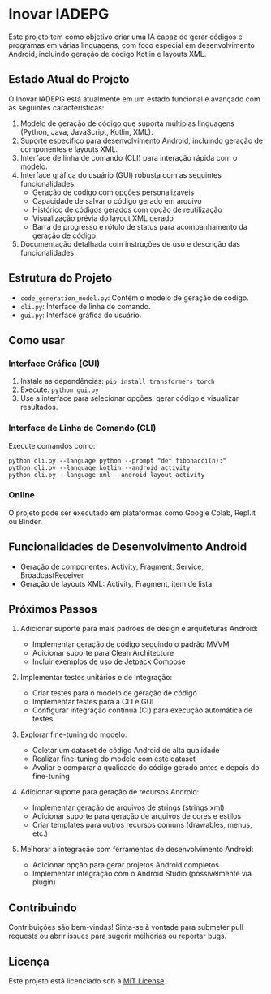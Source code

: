 # Inovar IADEPG

Este projeto tem como objetivo criar uma IA capaz de gerar códigos e programas em várias linguagens, com foco especial em desenvolvimento Android, incluindo geração de código Kotlin e layouts XML.

## Estado Atual do Projeto

O Inovar IADEPG está atualmente em um estado funcional e avançado com as seguintes características:

1. Modelo de geração de código que suporta múltiplas linguagens (Python, Java, JavaScript, Kotlin, XML).
2. Suporte específico para desenvolvimento Android, incluindo geração de componentes e layouts XML.
3. Interface de linha de comando (CLI) para interação rápida com o modelo.
4. Interface gráfica do usuário (GUI) robusta com as seguintes funcionalidades:
   - Geração de código com opções personalizáveis
   - Capacidade de salvar o código gerado em arquivo
   - Histórico de códigos gerados com opção de reutilização
   - Visualização prévia do layout XML gerado
   - Barra de progresso e rótulo de status para acompanhamento da geração de código
5. Documentação detalhada com instruções de uso e descrição das funcionalidades

## Estrutura do Projeto

- `code_generation_model.py`: Contém o modelo de geração de código.
- `cli.py`: Interface de linha de comando.
- `gui.py`: Interface gráfica do usuário.

## Como usar

### Interface Gráfica (GUI)

1. Instale as dependências: `pip install transformers torch`
2. Execute: `python gui.py`
3. Use a interface para selecionar opções, gerar código e visualizar resultados.

### Interface de Linha de Comando (CLI)

Execute comandos como:
```
python cli.py --language python --prompt "def fibonacci(n):"
python cli.py --language kotlin --android activity
python cli.py --language xml --android-layout activity
```

### Online

O projeto pode ser executado em plataformas como Google Colab, Repl.it ou Binder.

## Funcionalidades de Desenvolvimento Android

- Geração de componentes: Activity, Fragment, Service, BroadcastReceiver
- Geração de layouts XML: Activity, Fragment, item de lista

## Próximos Passos

1. Adicionar suporte para mais padrões de design e arquiteturas Android:
   - Implementar geração de código seguindo o padrão MVVM
   - Adicionar suporte para Clean Architecture
   - Incluir exemplos de uso de Jetpack Compose

2. Implementar testes unitários e de integração:
   - Criar testes para o modelo de geração de código
   - Implementar testes para a CLI e GUI
   - Configurar integração contínua (CI) para execução automática de testes

3. Explorar fine-tuning do modelo:
   - Coletar um dataset de código Android de alta qualidade
   - Realizar fine-tuning do modelo com este dataset
   - Avaliar e comparar a qualidade do código gerado antes e depois do fine-tuning

4. Adicionar suporte para geração de recursos Android:
   - Implementar geração de arquivos de strings (strings.xml)
   - Adicionar suporte para geração de arquivos de cores e estilos
   - Criar templates para outros recursos comuns (drawables, menus, etc.)

5. Melhorar a integração com ferramentas de desenvolvimento Android:
   - Adicionar opção para gerar projetos Android completos
   - Implementar integração com o Android Studio (possivelmente via plugin)

## Contribuindo

Contribuições são bem-vindas! Sinta-se à vontade para submeter pull requests ou abrir issues para sugerir melhorias ou reportar bugs.

## Licença

Este projeto está licenciado sob a [MIT License](LICENSE).

